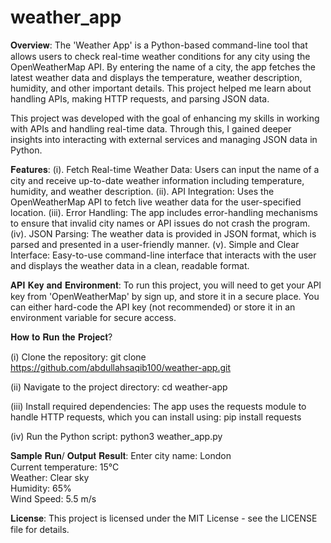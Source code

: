 # weather_app

𝐎𝐯𝐞𝐫𝐯𝐢𝐞𝐰:
The 'Weather App' is a Python-based command-line tool that allows users to check real-time weather conditions for any city using the OpenWeatherMap API. By entering the name of a city, the app fetches the latest weather data and displays the temperature, weather description, humidity, and other important details. This project helped me learn about handling APIs, making HTTP requests, and parsing JSON data.

This project was developed with the goal of enhancing my skills in working with APIs and handling real-time data. Through this, I gained deeper insights into interacting with external services and managing JSON data in Python.


𝐅𝐞𝐚𝐭𝐮𝐫𝐞𝐬:
(i). Fetch Real-time Weather Data: Users can input the name of a city and receive up-to-date weather information including temperature, humidity, and weather description.
(ii). API Integration: Uses the OpenWeatherMap API to fetch live weather data for the user-specified location.
(iii). Error Handling: The app includes error-handling mechanisms to ensure that invalid city names or API issues do not crash the program.
(iv). JSON Parsing: The weather data is provided in JSON format, which is parsed and presented in a user-friendly manner.
(v). Simple and Clear Interface: Easy-to-use command-line interface that interacts with the user and displays the weather data in a clean, readable format.


𝐀𝐏𝐈 𝐊𝐞𝐲 𝐚𝐧𝐝 𝐄𝐧𝐯𝐢𝐫𝐨𝐧𝐦𝐞𝐧𝐭:
To run this project, you will need to get your API key from 'OpenWeatherMap' by sign up, and store it in a secure place. You can either hard-code the API key (not recommended) or store it in an environment variable for secure access.


𝐇𝐨𝐰 𝐭𝐨 𝐑𝐮𝐧 𝐭𝐡𝐞 𝐏𝐫𝐨𝐣𝐞𝐜𝐭?

(i) Clone the repository:
git clone https://github.com/abdullahsaqib100/weather-app.git

(ii) Navigate to the project directory:
cd weather-app

(iii) Install required dependencies:
The app uses the requests module to handle HTTP requests, which you can install using:
pip install requests

(iv) Run the Python script:
python3 weather_app.py


𝐒𝐚𝐦𝐩𝐥𝐞 𝐑𝐮𝐧/ 𝐎𝐮𝐭𝐩𝐮𝐭 𝐑𝐞𝐬𝐮𝐥𝐭:
Enter city name: London  
Current temperature: 15°C  
Weather: Clear sky  
Humidity: 65%  
Wind Speed: 5.5 m/s  


𝐋𝐢𝐜𝐞𝐧𝐬𝐞:
This project is licensed under the MIT License - see the LICENSE file for details.
